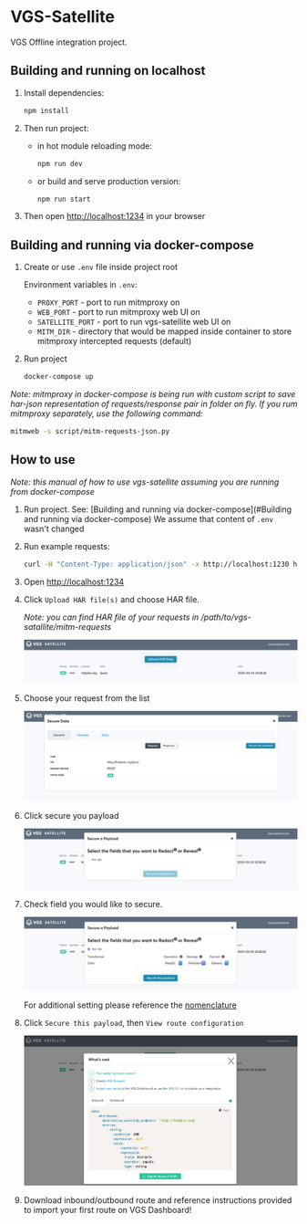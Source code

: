 # VGS-Satellite

VGS Offline integration project.

## Building and running on localhost

1. Install dependencies:
    ```bash
    npm install
    ```

1. Then run project:

    - in hot module reloading mode:
  
        ```bash
        npm run dev
        ```

    - or build and serve production version:

        ```bash
        npm run start
        ```

3. Then open [http://localhost:1234](http://localhost:1234) in your browser


## Building and running via docker-compose

1. Create or use `.env` file inside project root

    Environment variables in `.env`:
    - `PROXY_PORT` - port to run mitmproxy on
    - `WEB_PORT` - port to run mitmproxy web UI on
    - `SATELLITE_PORT` - port to run vgs-satellite web UI on
    - `MITM_DIR` - directory that would be mapped inside container to store mitmproxy intercepted requests (default)
    
1. Run project

    ```bash
   docker-compose up 
   ```
   

_Note: mitmproxy in docker-compose is being run with custom script to save har-json representation of requests/response pair in folder on fly. 
If you rum mitmproxy separately, use the following command:_

```bash
mitmweb -s script/mitm-requests-json.py
``` 


## How to use 

_Note: this manual of how to use vgs-satellite assuming you are running from docker-compose_

1. Run project. See:  [Building and running via docker-compose](#Building and running via docker-compose)
   We assume that content of `.env` wasn't changed
1. Run example requests:
    ```bash
    curl -H "Content-Type: application/json" -x http://localhost:1230 http://httpbin.org/post -d '{"foo": "bar"}'
    ```
1. Open [http://localhost:1234](http://localhost:1234)
1. Click `Upload HAR file(s)` and choose HAR file.

   _Note: you can find HAR file of your requests in /path/to/vgs-satallite/mitm-requests_
   
   ![requests-list](static/images/manual/1-requests-list.png)
   
1. Choose your request from the list

   ![requests-detail](static/images/manual/2-requests-detail.png)
    
1. Click secure you payload

   ![secure-payload](static/images/manual/3-secure-payload.png)
   
1. Check field you would like to secure.

   ![secure-check](static/images/manual/4-secure-check.png)

    For additional setting please reference the [nomenclature](https://www.verygoodsecurity.com/docs/terminology/nomenclature)

1. Click `Secure this payload`, then `View route configuration`

   ![route-config](static/images/manual/5-route-config.png)
   
1. Download inbound/outbound route and reference instructions provided to import your first route on VGS Dashboard!
   